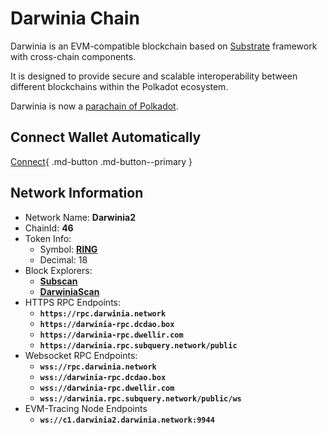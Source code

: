 # Darwinia Chain

Darwinia is an EVM-compatible blockchain based on [Substrate](https://substrate.dev/) framework with cross-chain components.

It is designed to provide secure and scalable interoperability between different blockchains within the Polkadot ecosystem.

Darwinia is now a [parachain of Polkadot](https://polkadot.subscan.io/parachain/2046).

## Connect Wallet Automatically

[Connect](https://chainlist.org/chain/46){ .md-button .md-button--primary }

## Network Information

- Network Name: **Darwinia2**
- ChainId: **46**
- Token Info:
    - Symbol: [**RING**](https://coinmarketcap.com/currencies/darwinia-network/)
    - Decimal: 18
- Block Explorers:
    - [**Subscan**](https://darwinia.subscan.io/)
    - [**DarwiniaScan**](https://explorer.darwinia.network/)
- HTTPS RPC Endpoints:
    - **`https://rpc.darwinia.network`**
    - **`https://darwinia-rpc.dcdao.box`**
    - **`https://darwinia-rpc.dwellir.com`**
    - **`https://darwinia.rpc.subquery.network/public`**
- Websocket RPC Endpoints:
    - **`wss://rpc.darwinia.network`**
    - **`wss://darwinia-rpc.dcdao.box`**
    - **`wss://darwinia-rpc.dwellir.com`**
    - **`wss://darwinia.rpc.subquery.network/public/ws`**
- EVM-Tracing Node Endpoints
    - **`ws://c1.darwinia2.darwinia.network:9944`**